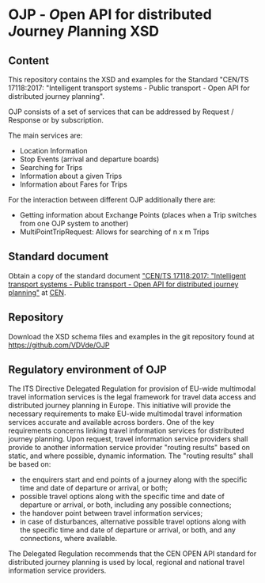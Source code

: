 # OJP - *O*pen API for distributed *J*ourney *P*lanning  XSD

## Content ##
This repository contains the XSD and examples for the Standard "CEN/TS 17118:2017: "Intelligent transport systems - Public transport - Open API for distributed journey planning".

OJP consists of a set of services that can be addressed by Request / Response or by subscription.

The main services are:
* Location Information
* Stop Events (arrival and departure boards)
* Searching for Trips
* Information about a given Trips
* Information about Fares for Trips

For the interaction between different OJP additionally there are:
* Getting information about Exchange Points (places when a Trip switches from one OJP system to another)
* MultiPointTripRequest: Allows for searching of n x m Trips



## Standard document

Obtain a copy of the standard document
["CEN/TS 17118:2017: "Intelligent transport systems - Public transport - Open API for distributed journey planning"](https://standards.cen.eu/dyn/www/f?p=204:110:0::::FSP_PROJECT:62236&cs=1985DBD613F25D179FB65A73B0FDA4DB7)
at [CEN](https://www.cen.eu).

## Repository

Download the XSD schema files and examples in the git repository found at https://github.com/VDVde/OJP 

## Regulatory environment of OJP ##
The ITS Directive Delegated Regulation for provision of EU-wide multimodal travel information services is the legal framework for travel
data access and distributed journey planning in Europe. This initiative will provide the necessary requirements to make EU-wide multimodal
travel information services accurate and available across borders. One of the key requirements concerns linking travel information services
for distributed journey planning. Upon request, travel information service providers shall provide to another information service provider
"routing results" based on static, and where possible, dynamic information. The "routing results" shall be based on:
* the enquirers start and end points of a journey along with the specific time and date of departure or arrival, or both;
* possible travel options along with the specific time and date of departure or arrival, or both, including any possible connections;
* the handover point between travel information services;
* in case of disturbances, alternative possible travel options along with the specific time and date of departure or arrival, or both, and
  any connections, where available.

The Delegated Regulation recommends that the CEN OPEN API standard for distributed journey planning is used by local, regional and national
travel information service providers.

